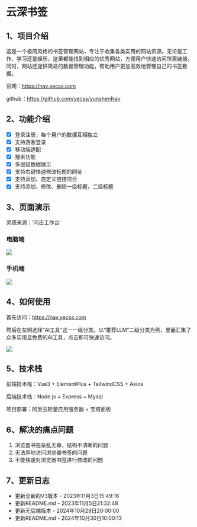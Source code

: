 # 云深书签

## 1、项目介绍

这是一个极简风格的书签管理网站，专注于收集各类实用的网站资源。无论是工作、学习还是娱乐，这里都能找到相应的优秀网站，方便用户快速访问所需链接。同时，网站还提供简易的数据管理功能，帮助用户更加高效地管理自己的书签数据。

官网：https://nav.yecss.com

github：https://github.com/yecss/yunshenNav

## 2、功能介绍

- [x] 登录注册，每个用户的数据互相独立
- [x] 支持游客登录
- [x] 移动端适配
- [x] 搜索功能
- [x] 多层级数据展示
- [x] 支持右键快速修改标题的网址
- [x] 支持添加、自定义链接项目
- [x] 支持添加、修改、删除一级标题，二级标题

## 3、页面演示

灵感来源：‘闪击工作台’

### 电脑端

![](https://cdn.jsdelivr.net/gh/yecss/imageStore//picgo/7e81b9cf-aee7-446c-97b0-6a197749b621.png)

### 手机端

![](https://cdn.jsdelivr.net/gh/yecss/imageStore//picgo/Group%201.png)

## 4、如何使用

首先访问：https://nav.yecss.com

然后在左侧选择“AI工具”这一一级分类。以“推荐LLM”二级分类为例，里面汇集了众多实用且免费的AI工具，点击即可快速访问。

![](https://cdn.jsdelivr.net/gh/yecss/imageStore//picgo/image.png)

## 5、技术栈

前端技术栈：Vue3 + ElementPlus + TailwindCSS + Axios

后端技术栈：Node.js + Express + Mysql

项目部署：阿里云轻量应用服务器 + 宝塔面板

## 6、解决的痛点问题

1. 浏览器书签杂乱无章，结构不清晰的问题
2. 无法异地访问浏览器书签的问题
3. 不能快速对浏览器书签进行修改的问题

## 7、更新日志

- 更新全新的V3版本 - 2023年11月3日15:49:16
- 更新README.md - 2023年11月5日21:32:48
- 更新无后端版本 - 2024年10月29日20:00:00
- 更新README.md - 2024年10月30日10:00:13
